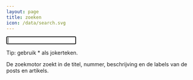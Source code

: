 ```yaml
---
layout: page
title: zoeken
icon: /data/search.svg
---
```


<input type="text" id="search-box" name="query" autofocus autocomplete="off">

<ul id="search-results" class="post-list"></ul>

<p class="post-meta">
Tip: gebruik * als jokerteken.</p>
<p class="post-meta">De zoekmotor zoekt in de titel, nummer, beschrijving en de labels van de posts en artikels.
</p>

<script>
  window.store = {
    {% for post in site.posts %}
      "{{ post.url | slugify }}": {
        "title": "{{ post.title | xml_escape }}",
        "number": "{{ post.number | xml_escape }}",
        "author": "{{ post.author | xml_escape }}",
        "category": "{{ post.category | xml_escape }}",
        "tags": "{% for tag in post.tags %}{{ tag | xml_escape }} {% endfor %}",
        "description": "{{ post.description | xml_escape }}",
        "url": "{{ post.url | relative_url | xml_escape }}"

      }
      {% unless forloop.last %},{% endunless %}
    {% endfor %}
  };
</script>
<script src="{{ '/js/lunr.min.js' | relative_url}}"></script>
<script src="{{ '/js/search.js' | relative_url}}"></script>


